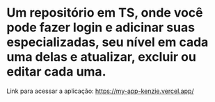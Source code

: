 # Um repositório em TS, onde você pode fazer login e adicinar suas especializadas, seu nível em cada uma delas e atualizar, excluir ou editar cada uma. 

Link para acessar a aplicação: https://my-app-kenzie.vercel.app/

